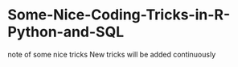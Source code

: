 # Some-Nice-Coding-Tricks-in-R-Python-and-SQL
note of some nice tricks
New tricks will be added continuously
